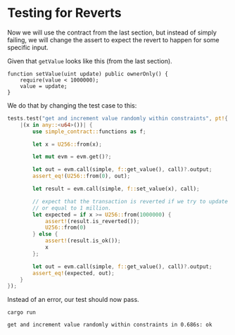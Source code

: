 # Testing for Reverts

Now we will use the contract from the last section, but instead of simply failing, we will change
the assert to expect the revert to happen for some specific input.

Given that `getValue` looks like this (from the last section).

```solidity
function setValue(uint update) public ownerOnly() {
    require(value < 1000000);
    value = update;
}
```

We do that by changing the test case to this:

```rust
tests.test("get and increment value randomly within constraints", pt!{
    |(x in any::<u64>())| {
        use simple_contract::functions as f;

        let x = U256::from(x);

        let mut evm = evm.get()?;

        let out = evm.call(simple, f::get_value(), call)?.output;
        assert_eq!(U256::from(0), out);

        let result = evm.call(simple, f::set_value(x), call);

        // expect that the transaction is reverted if we try to update the value to a value larger
        // or equal to 1 million.
        let expected = if x >= U256::from(1000000) {
            assert!(result.is_reverted());
            U256::from(0)
        } else {
            assert!(result.is_ok());
            x
        };

        let out = evm.call(simple, f::get_value(), call)?.output;
        assert_eq!(expected, out);
    }
});
```

Instead of an error, our test should now pass.

```
cargo run
```

```
get and increment value randomly within constraints in 0.686s: ok
```

